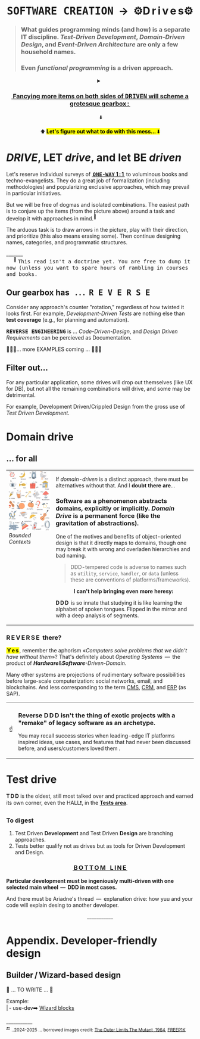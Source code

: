 <h1 align="center"><samp>SOFTWARE CREATION</samp> &nbsp;&rarr;&nbsp; ⚙️D&thinsp;r&thinsp;i&thinsp;v&thinsp;e&thinsp;s⚙️</h1>

> ### What guides programming minds (and how) is a separate IT discipline. _Test-Driven Development_, _Domain-Driven Design_, and _Event-Driven Architecture_ are only a few household names.
> ### Even <i>functional programming</i> is a driven approach.

<details align="center"><summary><h3><ins>&nbsp;<b>Fancying more items on both sides of <samp>DRIVEN</samp> will scheme a grotesque gearbox&thinsp;:</b>&thinsp;</ins></h3>&nbsp;⬇️</summary>
<br />
<p align="center"><picture><img alt="&thinsp;&nbsp; Combinational mess of drives and driven" src="../../../_rsc/_img/illus/AllDrives.jpg"/></picture></p>
</details>

<p align="center">⬆️&thinsp;<mark><b>Let's figure out what to do with this mess...</b>&thinsp;⬇️</mark></p>

# _DRIVE_, LET _drive_, and let BE _driven_

Let's reserve individual surveys of <ins><b>&thinsp;<samp>ONE-WAY</samp> 1&thinsp;:&thinsp;1&thinsp;</b></ins> to voluminous books and techno-evangelists. They do a great job of formalization (including methodologies) and popularizing exclusive approaches, which may prevail in particular initiatives.

But we will be free of dogmas and isolated combinations. The easiest path is to conjure up the items (from the picture above) around a task and develop it with approaches in mind.<sup>🙋</sup>

The arduous task is to draw arrows in the picture,  play with their direction, and prioritize (this also means erasing some). Then continue designing names, categories, and programmatic structures.

\_______\
&nbsp; &nbsp; &nbsp;<sup>🙋</sup> <samp>This read isn't a doctrine yet. You are free to dump it now (unless you want to spare hours of rambling in courses and books.</samp>

## Our gearbox has &nbsp; .&thinsp;.&thinsp;.&nbsp; <samp>R&thinsp;E&thinsp;V&thinsp;E&thinsp;R&thinsp;S&thinsp;E</samp>

Consider any approach's counter "rotation," regardless of how twisted it looks first. For example, _Development-Driven Tests_ are nothing else than **test coverage** (e.g., for planning and automation).

<samp><b>REVERSE ENGINEERING</b></samp> is ... _Code-Driven-Design_, and _Design Driven Requirements_ can be percieved as Documentation.

🚧🚧🚧... more EXAMPLES coming ... 🚧🚧🚧

## Filter out...

For any particular application, some drives will drop out themselves (like UX for DB), but not all the remaining combinations will drive, and some may be detrimental.

For example, Development Driven/Crippled Design from the gross use of _Test Driven Development_.

#  Domain drive

## ... for all

<table><tr valign="top"><td width="25%"><picture>
  <img alt="&nbsp;Snapshot of illustrated kids alphabet" src="../../../_rsc/_img/illus/freepik.com-KidsAbc.jpg" title="&nbsp;courtesy of FREEP!K&#013;&#010;(freepik.com)" />
</picture><br />
<i>Bounded Contexts</i>
</td><td>
  
If <i>domain-driven</i> is a distinct approach, there must be alternatives without that. And I <b>doubt there are</b>...

### Software as a phenomenon abstracts domains, explicitly or implicitly. _Domain Drive_ is a permanent force (like the gravitation of abstractions).

One of the motives and benefits of object-oriented design is that it directly maps to domains, though one may break it with wrong and overladen hierarchies and bad naming.

<blockquote><p>DDD-tempered code is adverse to names such as <code>utility</code>, <code>service</code>, <code>handler</code>, or <code>data</code> (unless these are conventions of platforms/frameworks).</p></blockquote>

<p align="center"><b>I can't help bringing even more heresy:</b></p>

<b>D&thinsp;D&thinsp;D&thinsp;</b> is so innate that studying it is like learning the alphabet of spoken tongues. Flipped in the mirror and with a deep analysis of segments.
</td></tr></table>

### R&thinsp;E&thinsp;V&thinsp;E&thinsp;R&thinsp;S&thinsp;E&nbsp; there?

**<mark>&thinsp;Y&thinsp;e&thinsp;s&thinsp;</mark>**, remember the aphorism «_Computers solve problems that we didn't have without them_»? That's definitely about _Operating Systems_ &thinsp;&mdash;&thinsp; the product of <i><b>Hardware</b></i>&<i><b>Software</b>-Driven-Domain</i>.

Many other systems are projections of rudimentary software possibilities before large-scale computerization: social networks, email, and blockchains. And less corresponding to the term 
<span title="&nbsp;Content Management System"><ins>CMS</ins></span>, <span title="&nbsp;Customer Relationship Management "><ins>CRM</ins></span>, and <span title="&nbsp;Erterpise Resource Planning"><ins>ERP</ins></span> (as SAP).

<table><tr><td>☝️</td><td>

### Reverse D&thinsp;D&thinsp;D isn't the thing of exotic projects with a "remake" of legacy software as an archetype.

<p>You may recall success stories when leading-edge IT platforms inspired ideas, use cases, and features that had never been discussed before, and users/customers loved them .</p>
</td></tr></table>

# Test drive

**T&thinsp;D&thinsp;D** is the oldest, still most talked over and practiced approach and earned its own corner, even the HALL❗, in the [**Tests area**](../../tests).

### To digest

1) Test Driven **Development** and Test Driven **Design** are branching approaches.
2) Tests better qualify not as drives but as tools for Driven Development and Design.

<h3 align="center"><ins>&thinsp;B&thinsp;O&thinsp;T&thinsp;T&thinsp;O&thinsp;M &nbsp; L&thinsp;I&thinsp;N&thinsp;E&thinsp;</ins></h3>

**Particular development must be ingeniously multi-driven with one selected main wheel &thinsp;&mdash;&thinsp; DDD in most cases.**

And there must be Ariadne's thread &thinsp;&mdash;&thinsp; explanation drive: how yuu and your code will explain desing to another developer.

<p align="center">___________</p>

# Appendix. Developer-friendly design

## Builder&thinsp;/&thinsp;Wizard-based design

🚧 ... TO WRITE ... 🚧

Example:\
|&thinsp;- use-dev➡️ [Wizard blocks](https://github.com/byteshaus/use-dev/blob/main/src/TuttiFrutti/WizConstr/README.md)

\___________\
🔚 <sub> ..2024-2025 ... borrowed images credit: [The Outer Limits.The&nbsp;Mutant, 1964](https://www.imdb.com/title/tt0667845/?ref_=ttep_ep25), [FREEP1K](FREEP!K (freepik.com))</sub>
